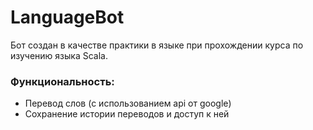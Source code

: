 # LanguageBot
Бот создан в качестве практики в языке при прохождении курса по изучению языка Scala.
###  Функциональность:  
 *  Перевод слов (с использованием api от google)
 *  Сохранение истории переводов и доступ к ней

